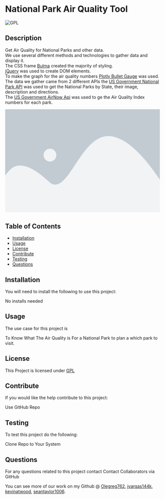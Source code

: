 # National Park Air Quality Tool
  ![GPL](https://img.shields.io/badge/License-GPLv3-blue.svg)

  ## Description
  Get Air Quality for National Parks and other data.<br>
  We use several different methods and technologies to gather data and display it.<br>
  The CSS frame [Bulma](https://bulma.io/) created the majority of styling.<br>
  [jQuery](https://jquery.com/) was used to create DOM elements.<br>
  To make the graph for the air quality numbers [Plotly Bullet Gauge](https://plotly.com/javascript/indicator/#bullet-gauge) was used.<br>
  The data we gather came from 2 different APIs the [US Government National Park API](https://www.nps.gov/subjects/developer/api-documentation.htm) was used to get the National Parks by State, their image, description and directions.<br>
  The [US Government AirNow Api](https://docs.airnowapi.org/) was used to ge the Air Quality Index numbers for each park.
  
  ![screenshot](./assets/images/placeholder.png)

  ## Table of Contents
  * [Installation](#installation)
  * [Usage](#usage)
  * [License](#license)
  * [Contribute](#contribute)
  * [Testing](#testing)
  * [Questions](#questions)
  
  ## Installation
  You will need to install the following to use this project:


  No installs needed

  ## Usage
  The use case for this project is 
  
  To Know What The Air Quality is For a National Park to plan a which park to visit.

  ## License
  This Project is licensed under [GPL](https://www.gnu.org/licenses/gpl-3.0)

  ## Contribute
  If you would like the help contribute to this project:
  
  Use GitHub Repo

  ## Testing
  To test this project do the following:


  Clone Repo to Your System

  ## Questions
  For any questions related to this project contact Contact Collaborators via GitHub

  You can see more of our work on my Github @ [Olegreg762](https://github.com/Olegreg762), [jvargas144k](https://github.com/jvargas144k), [kevinatwood](https://github.com/kevinatwood), [seantaylor1006](https://github.com/seantaylor1006).
